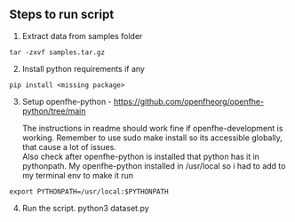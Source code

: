 ## Steps to run script

1.	Extract data from samples folder 
```
tar -zxvf samples.tar.gz
```
2.	Install python requirements if any
```
pip install <missing package>
```
3.	Setup openfhe-python - https://github.com/openfheorg/openfhe-python/tree/main 

    The instructions in readme should work fine if openfhe-development is working. Remember to use sudo make install so its accessible globally, that cause a lot of issues.  
    Also check after openfhe-python is installed that python has it in pythonpath.
    My openfhe-python installed in /usr/local so i had to add
    to my terminal env to make it run
```
export PYTHONPATH=/usr/local:$PYTHONPATH 
```

4.	Run the script. python3 dataset.py
